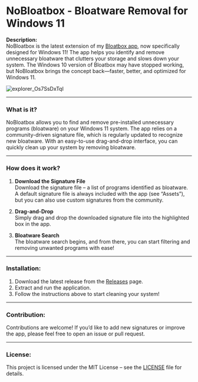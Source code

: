 # NoBloatbox - Bloatware Removal for Windows 11

**Description:**  
NoBloatbox is the latest extension of my [Bloatbox app](https://github.com/builtbybel/bloatbox), now specifically designed for Windows 11! The app helps you identify and remove unnecessary bloatware that clutters your storage and slows down your system. The Windows 10 version of Bloatbox may have stopped working, but NoBloatbox brings the concept back—faster, better, and optimized for Windows 11.

![explorer_Os7SsDxTqI](https://github.com/user-attachments/assets/b5c33ef4-7f0f-4b39-b0c4-23ef7f379146)


---

### What is it?  
NoBloatbox allows you to find and remove pre-installed unnecessary programs (bloatware) on your Windows 11 system. The app relies on a community-driven signature file, which is regularly updated to recognize new bloatware. With an easy-to-use drag-and-drop interface, you can quickly clean up your system by removing bloatware.

---

### How does it work?

1. **Download the Signature File**  
   Download the signature file – a list of programs identified as bloatware. A default signature file is always included with the app (see “Assets”), but you can also use custom signatures from the community.

2. **Drag-and-Drop**  
   Simply drag and drop the downloaded signature file into the highlighted box in the app.

3. **Bloatware Search**  
   The bloatware search begins, and from there, you can start filtering and removing unwanted programs with ease!

---

### Installation:
1. Download the latest release from the [Releases](#) page.
2. Extract and run the application.
3. Follow the instructions above to start cleaning your system!

---

### Contribution:
Contributions are welcome! If you’d like to add new signatures or improve the app, please feel free to open an issue or pull request.

---

### License:
This project is licensed under the MIT License – see the [LICENSE](#) file for details.

